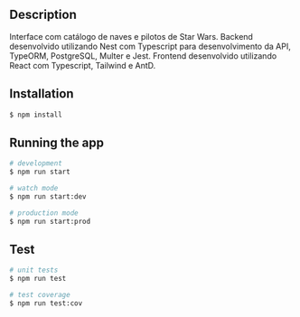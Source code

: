 ## Description

Interface com catálogo de naves e pilotos de Star Wars.
Backend desenvolvido utilizando Nest com Typescript para desenvolvimento da API, TypeORM, PostgreSQL, Multer e Jest.
Frontend desenvolvido utilizando React com Typescript, Tailwind e AntD.

## Installation

```bash
$ npm install
```

## Running the app

```bash
# development
$ npm run start

# watch mode
$ npm run start:dev

# production mode
$ npm run start:prod
```

## Test

```bash
# unit tests
$ npm run test

# test coverage
$ npm run test:cov
```

